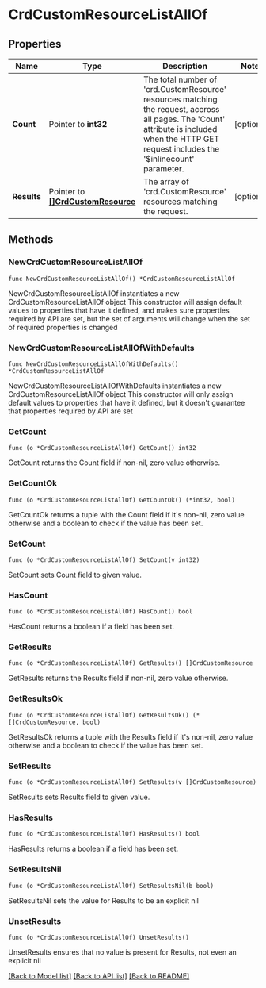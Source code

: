 # CrdCustomResourceListAllOf

## Properties

Name | Type | Description | Notes
------------ | ------------- | ------------- | -------------
**Count** | Pointer to **int32** | The total number of &#39;crd.CustomResource&#39; resources matching the request, accross all pages. The &#39;Count&#39; attribute is included when the HTTP GET request includes the &#39;$inlinecount&#39; parameter. | [optional] 
**Results** | Pointer to [**[]CrdCustomResource**](CrdCustomResource.md) | The array of &#39;crd.CustomResource&#39; resources matching the request. | [optional] 

## Methods

### NewCrdCustomResourceListAllOf

`func NewCrdCustomResourceListAllOf() *CrdCustomResourceListAllOf`

NewCrdCustomResourceListAllOf instantiates a new CrdCustomResourceListAllOf object
This constructor will assign default values to properties that have it defined,
and makes sure properties required by API are set, but the set of arguments
will change when the set of required properties is changed

### NewCrdCustomResourceListAllOfWithDefaults

`func NewCrdCustomResourceListAllOfWithDefaults() *CrdCustomResourceListAllOf`

NewCrdCustomResourceListAllOfWithDefaults instantiates a new CrdCustomResourceListAllOf object
This constructor will only assign default values to properties that have it defined,
but it doesn't guarantee that properties required by API are set

### GetCount

`func (o *CrdCustomResourceListAllOf) GetCount() int32`

GetCount returns the Count field if non-nil, zero value otherwise.

### GetCountOk

`func (o *CrdCustomResourceListAllOf) GetCountOk() (*int32, bool)`

GetCountOk returns a tuple with the Count field if it's non-nil, zero value otherwise
and a boolean to check if the value has been set.

### SetCount

`func (o *CrdCustomResourceListAllOf) SetCount(v int32)`

SetCount sets Count field to given value.

### HasCount

`func (o *CrdCustomResourceListAllOf) HasCount() bool`

HasCount returns a boolean if a field has been set.

### GetResults

`func (o *CrdCustomResourceListAllOf) GetResults() []CrdCustomResource`

GetResults returns the Results field if non-nil, zero value otherwise.

### GetResultsOk

`func (o *CrdCustomResourceListAllOf) GetResultsOk() (*[]CrdCustomResource, bool)`

GetResultsOk returns a tuple with the Results field if it's non-nil, zero value otherwise
and a boolean to check if the value has been set.

### SetResults

`func (o *CrdCustomResourceListAllOf) SetResults(v []CrdCustomResource)`

SetResults sets Results field to given value.

### HasResults

`func (o *CrdCustomResourceListAllOf) HasResults() bool`

HasResults returns a boolean if a field has been set.

### SetResultsNil

`func (o *CrdCustomResourceListAllOf) SetResultsNil(b bool)`

 SetResultsNil sets the value for Results to be an explicit nil

### UnsetResults
`func (o *CrdCustomResourceListAllOf) UnsetResults()`

UnsetResults ensures that no value is present for Results, not even an explicit nil

[[Back to Model list]](../README.md#documentation-for-models) [[Back to API list]](../README.md#documentation-for-api-endpoints) [[Back to README]](../README.md)


